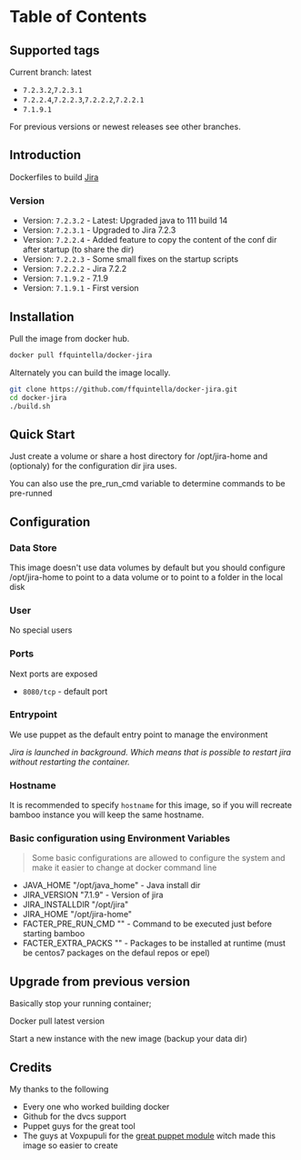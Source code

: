 # Table of Contents


## Supported tags

Current branch: latest

*  `7.2.3.2`,`7.2.3.1`
*  `7.2.2.4`,`7.2.2.3`,`7.2.2.2`,`7.2.2.1`
*  `7.1.9.1`

For previous versions or newest releases see other branches.

## Introduction


Dockerfiles to build [Jira](https://www.atlassian.com/software/jira)


### Version
* Version: `7.2.3.2` - Latest: Upgraded java to 111 build 14
* Version: `7.2.3.1` - Upgraded to Jira 7.2.3
* Version: `7.2.2.4` - Added feature to copy the content of the conf dir after startup (to share the dir)
* Version: `7.2.2.3` - Some small fixes on the startup scripts
* Version: `7.2.2.2` - Jira 7.2.2
* Version: `7.1.9.2` - 7.1.9
* Version: `7.1.9.1` - First version


## Installation

Pull the image from docker hub.

```bash
docker pull ffquintella/docker-jira
```

Alternately you can build the image locally.

```bash
git clone https://github.com/ffquintella/docker-jira.git
cd docker-jira
./build.sh
```

## Quick Start

Just create a volume or share a host directory for /opt/jira-home and (optionaly) for the configuration dir
jira uses.

You can also use the pre_run_cmd variable to determine commands to be pre-runned


## Configuration

### Data Store

This image doesn't use data volumes by default but you should configure /opt/jira-home to point to a data volume or to point to a folder in the local disk

### User

No special users

### Ports

Next ports are exposed

* `8080/tcp` - default port


### Entrypoint

We use puppet as the default entry point to manage the environment

*Jira is launched in background. Which means that is possible to restart jira without restarting the container.*

### Hostname

It is recommended to specify `hostname` for this image, so if you will recreate bamboo instance you will keep the same hostname.

### Basic configuration using Environment Variables

> Some basic configurations are allowed to configure the system and make it easier to change at docker command line

* JAVA_HOME "/opt/java_home" - Java install dir
* JIRA_VERSION "7.1.9" - Version of jira
* JIRA_INSTALLDIR "/opt/jira"
* JIRA_HOME "/opt/jira-home"
* FACTER_PRE_RUN_CMD "" - Command to be executed just before starting bamboo
* FACTER_EXTRA_PACKS "" - Packages to be installed at runtime (must be centos7 packages on the defaul repos or epel)


## Upgrade from previous version

Basically stop your running container;

Docker pull latest version

Start a new instance with the new image (backup your data dir)

## Credits

My thanks to the following

- Every one who worked building docker
- Github for the dvcs support
- Puppet guys for the great tool
- The guys at Voxpupuli for the [great puppet module](https://github.com/voxpupuli/puppet-jira) witch made this image so easier to create
